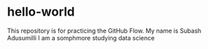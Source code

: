 # hello-world
This repository is for practicing the GitHub Flow.
My name is Subash Adusumilli
I am a somphmore studying data science
